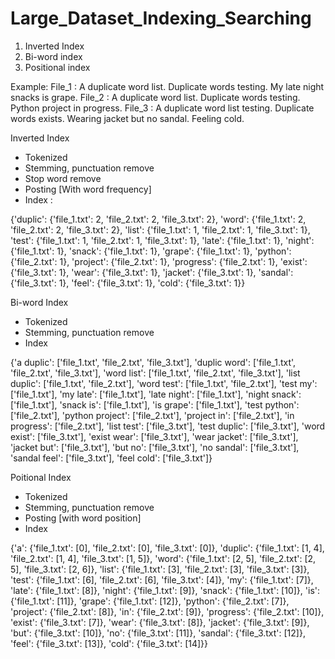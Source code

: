# Large_Dataset_Indexing_Searching

1. Inverted Index
2. Bi-word index
3. Positional index

Example: 
File_1 : A duplicate word list. Duplicate words testing. My late night snacks is grape.
File_2 : A duplicate word list. Duplicate words testing. Python project in progress.
File_3 : A duplicate word list testing. Duplicate words exists. Wearing jacket but no sandal. Feeling cold.

Inverted Index 
- Tokenized
- Stemming, punctuation remove
- Stop word remove
- Posting [With word frequency]
- Index : 

{'duplic': {'file_1.txt': 2, 'file_2.txt': 2, 'file_3.txt': 2}, 'word': {'file_1.txt': 2, 'file_2.txt': 2, 'file_3.txt': 2}, 'list': {'file_1.txt': 1, 'file_2.txt': 1, 'file_3.txt': 1}, 'test': {'file_1.txt': 1, 'file_2.txt': 1, 'file_3.txt': 1}, 'late': {'file_1.txt': 1}, 'night': {'file_1.txt': 1}, 'snack': {'file_1.txt': 1}, 'grape': {'file_1.txt': 1}, 'python': {'file_2.txt': 1}, 'project': {'file_2.txt': 1}, 'progress': {'file_2.txt': 1}, 'exist': {'file_3.txt': 1}, 'wear': {'file_3.txt': 1}, 'jacket': {'file_3.txt': 1}, 'sandal': {'file_3.txt': 1}, 'feel': {'file_3.txt': 1}, 'cold': {'file_3.txt': 1}}

Bi-word Index
- Tokenized
- Stemming, punctuation remove
- Index 

{'a duplic': ['file_1.txt', 'file_2.txt', 'file_3.txt'], 'duplic word': ['file_1.txt', 'file_2.txt', 'file_3.txt'], 'word list': ['file_1.txt', 'file_2.txt', 'file_3.txt'], 'list duplic': ['file_1.txt', 'file_2.txt'], 'word test': ['file_1.txt', 'file_2.txt'], 'test my': ['file_1.txt'], 'my late': ['file_1.txt'], 'late night': ['file_1.txt'], 'night snack': ['file_1.txt'], 'snack is': ['file_1.txt'], 'is grape': ['file_1.txt'], 'test python': ['file_2.txt'], 'python project': ['file_2.txt'], 'project in': ['file_2.txt'], 'in progress': ['file_2.txt'], 'list test': ['file_3.txt'], 'test duplic': ['file_3.txt'], 'word exist': ['file_3.txt'], 'exist wear': ['file_3.txt'], 'wear jacket': ['file_3.txt'], 'jacket but': ['file_3.txt'], 'but no': ['file_3.txt'], 'no sandal': ['file_3.txt'], 'sandal feel': ['file_3.txt'], 'feel cold': ['file_3.txt']}

Poitional Index
- Tokenized
- Stemming, punctuation remove
- Posting [with word position]
- Index

{'a': {'file_1.txt': [0], 'file_2.txt': [0], 'file_3.txt': [0]}, 'duplic': {'file_1.txt': [1, 4], 'file_2.txt': [1, 4], 'file_3.txt': [1, 5]}, 'word': {'file_1.txt': [2, 5], 'file_2.txt': [2, 5], 'file_3.txt': [2, 6]}, 'list': {'file_1.txt': [3], 'file_2.txt': [3], 'file_3.txt': [3]}, 'test': {'file_1.txt': [6], 'file_2.txt': [6], 'file_3.txt': [4]}, 'my': {'file_1.txt': [7]}, 'late': {'file_1.txt': [8]}, 'night': {'file_1.txt': [9]}, 'snack': {'file_1.txt': [10]}, 'is': {'file_1.txt': [11]}, 'grape': {'file_1.txt': [12]}, 'python': {'file_2.txt': [7]}, 'project': {'file_2.txt': [8]}, 'in': {'file_2.txt': [9]}, 'progress': {'file_2.txt': [10]}, 'exist': {'file_3.txt': [7]}, 'wear': {'file_3.txt': [8]}, 'jacket': {'file_3.txt': [9]}, 'but': {'file_3.txt': [10]}, 'no': {'file_3.txt': [11]}, 'sandal': {'file_3.txt': [12]}, 'feel': {'file_3.txt': [13]}, 'cold': {'file_3.txt': [14]}}
